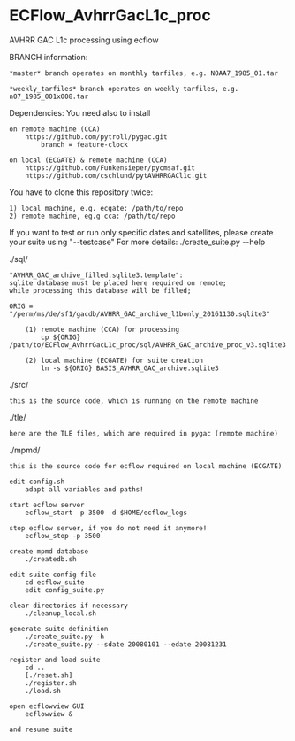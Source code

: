 ECFlow_AvhrrGacL1c_proc
=======================

AVHRR GAC L1c processing using ecflow

BRANCH information:

    *master* branch operates on monthly tarfiles, e.g. NOAA7_1985_01.tar

    *weekly_tarfiles* branch operates on weekly tarfiles, e.g. n07_1985_001x008.tar


Dependencies: You need also to install

    on remote machine (CCA)
        https://github.com/pytroll/pygac.git
            branch = feature-clock

    on local (ECGATE) & remote machine (CCA)
        https://github.com/Funkensieper/pycmsaf.git
        https://github.com/cschlund/pytAVHRRGACl1c.git


You have to clone this repository twice:

    1) local machine, e.g. ecgate: /path/to/repo
    2) remote machine, eg.g cca: /path/to/repo


If you want to test or run only specific dates and satellites,
please create your suite using "--testcase"
    For more details: ./create_suite.py --help


./sql/

    "AVHRR_GAC_archive_filled.sqlite3.template": 
    sqlite database must be placed here required on remote;
    while processing this database will be filled;

    ORIG = "/perm/ms/de/sf1/gacdb/AVHRR_GAC_archive_l1bonly_20161130.sqlite3"

        (1) remote machine (CCA) for processing
            cp ${ORIG} /path/to/ECFlow_AvhrrGacL1c_proc/sql/AVHRR_GAC_archive_proc_v3.sqlite3

        (2) local machine (ECGATE) for suite creation
            ln -s ${ORIG} BASIS_AVHRR_GAC_archive.sqlite3


./src/

    this is the source code, which is running on the remote machine


./tle/

    here are the TLE files, which are required in pygac (remote machine)


./mpmd/

    this is the source code for ecflow required on local machine (ECGATE)

    edit config.sh
        adapt all variables and paths!

    start ecflow server
        ecflow_start -p 3500 -d $HOME/ecflow_logs

    stop ecflow server, if you do not need it anymore!
        ecflow_stop -p 3500

    create mpmd database
        ./createdb.sh    

    edit suite config file
        cd ecflow_suite
        edit config_suite.py

    clear directories if necessary
        ./cleanup_local.sh

    generate suite definition
        ./create_suite.py -h
        ./create_suite.py --sdate 20080101 --edate 20081231

    register and load suite
        cd ..
        [./reset.sh]
        ./register.sh
        ./load.sh

    open ecflowview GUI
        ecflowview &

    and resume suite

